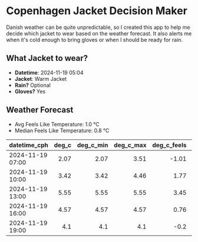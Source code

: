 
# Copenhagen Jacket Decision Maker

Danish weather can be quite unpredictable, so I created this app to help me decide which jacket to wear based on the weather forecast. 
It also alerts me when it's cold enough to bring gloves or when I should be ready for rain.

## What Jacket to wear?

- **Datetime**: 2024-11-19 05:04
- **Jacket**: Warm Jacket
- **Rain?** Optional
- **Gloves?** Yes

## Weather Forecast
- Avg Feels Like Temperature: 1.0 °C
- Median Feels Like Temperature: 0.8 °C

| datetime_cph     |   deg_c |   deg_c_min |   deg_c_max |   deg_c_feels | weather   | wind   | rain   |
|:-----------------|--------:|------------:|------------:|--------------:|:----------|:-------|:-------|
| 2024-11-19 07:00 |    2.07 |        2.07 |        3.51 |         -1.01 | Clouds    | Low    | None   |
| 2024-11-19 10:00 |    3.42 |        3.42 |        4.46 |          1.77 | Clouds    | Low    | None   |
| 2024-11-19 13:00 |    5.55 |        5.55 |        5.55 |          3.45 | Clouds    | Low    | None   |
| 2024-11-19 16:00 |    4.57 |        4.57 |        4.57 |          0.76 | Rain      | Medium | Low    |
| 2024-11-19 19:00 |    4.1  |        4.1  |        4.1  |         -0.2  | Snow      | Medium | None   |
        